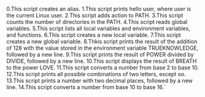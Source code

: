 0.This script creates an alias.
1.This script prints hello user, where user is the current Linux user.
2.This script adds action to PATH.
3.This script counts the number of directories in the PATH.
4.This script reads global variables.
5.This script lists all local variables and environment variables, and functions.
6.This script creates a new local variable.
7.This script creates a new global variable.
8.Thkis script prints the result of the addition of 128 with the value stored in the environment variable TRUEKNOWLEDGE, followed by a new line.
9.This script prints the result of POWER divided by DIVIDE, followed by a new line.
10.This script displays the result of BREATH to the power LOVE.
11.This script converts a number from base 2 to base 10.
12.This script prints all possible combinations of two letters, except oo.
13.This script prints a number with two decimal places, followed by a new line.
14.This script converts a number from base 10 to base 16.` 

